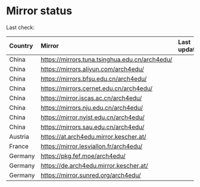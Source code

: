 <script src="./time.js"></script>
# Mirror status
Last check: <script type="text/javascript">localize(1737224802.8493602);</script>

|Country|Mirror|Last update|
|:------|:-----|:----------|
|China|https://mirrors.tuna.tsinghua.edu.cn/arch4edu/|<script type="text/javascript">localize(1737182674);</script>|
|China|https://mirrors.aliyun.com/arch4edu/|<script type="text/javascript">localize(1737182674);</script>|
|China|https://mirrors.bfsu.edu.cn/arch4edu/|<script type="text/javascript">localize(1737182674);</script>|
|China|https://mirrors.cernet.edu.cn/arch4edu/|<script type="text/javascript">localize(1737182674);</script>|
|China|https://mirror.iscas.ac.cn/arch4edu/|<script type="text/javascript">localize(1737182674);</script>|
|China|https://mirrors.nju.edu.cn/arch4edu/|<script type="text/javascript">localize(1737096306);</script>|
|China|https://mirror.nyist.edu.cn/arch4edu/|<script type="text/javascript">localize(1737182674);</script>|
|China|https://mirrors.sau.edu.cn/arch4edu/|<script type="text/javascript">localize(1731653531);</script>|
|Austria|https://at.arch4edu.mirror.kescher.at/|<script type="text/javascript">localize(1737182674);</script>|
|France|https://mirror.lesviallon.fr/arch4edu/|<script type="text/javascript">localize(1737139219);</script>|
|Germany|https://pkg.fef.moe/arch4edu/|<script type="text/javascript">localize(1737182674);</script>|
|Germany|https://de.arch4edu.mirror.kescher.at/|<script type="text/javascript">localize(1737182674);</script>|
|Germany|https://mirror.sunred.org/arch4edu/|<script type="text/javascript">localize(1737182674);</script>|

<script src="./tablefilter/tablefilter.js"></script>
<script src="./table.js"></script>